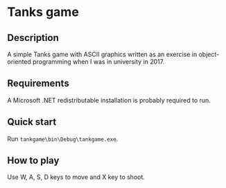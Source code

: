 # Tanks game

## Description
A simple Tanks game with ASCII graphics written as an exercise in object-oriented programming when I was in university in 2017.

## Requirements
A Microsoft .NET redistributable installation is probably required to run.

## Quick start
Run `tankgame\bin\Debug\tankgame.exe`.

## How to play
Use W, A, S, D keys to move  and X key to shoot.
